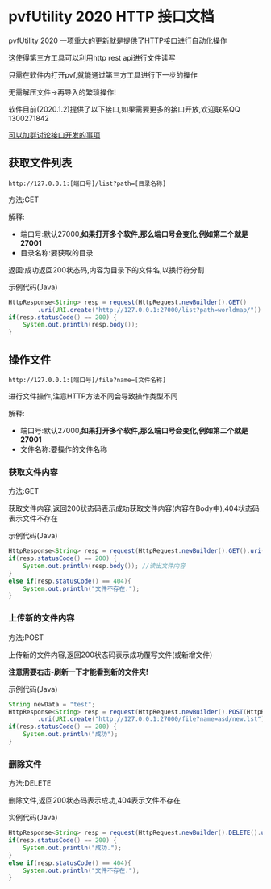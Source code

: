 # pvfUtility 2020 HTTP 接口文档

pvfUtility 2020 一项重大的更新就是提供了HTTP接口进行自动化操作

这使得第三方工具可以利用http rest api进行文件读写

只需在软件内打开pvf,就能通过第三方工具进行下一步的操作

无需解压文件->再导入的繁琐操作!

软件目前(2020.1.2)提供了以下接口,如果需要更多的接口开放,欢迎联系QQ 1300271842

[可以加群讨论接口开发的事项](https://jq.qq.com/?_wv=1027&k=5gSQ5ks)

## 获取文件列表

```
http://127.0.0.1:[端口号]/list?path=[目录名称]
```

方法:GET

解释:

- 端口号:默认27000,**如果打开多个软件,那么端口号会变化,例如第二个就是27001**
- 目录名称:要获取的目录

返回:成功返回200状态码,内容为目录下的文件名,以换行符分割

示例代码(Java)

```java
HttpResponse<String> resp = request(HttpRequest.newBuilder().GET()
        .uri(URI.create("http://127.0.0.1:27000/list?path=worldmap/")).build());
if(resp.statusCode() == 200) {
    System.out.println(resp.body());
}
```

## 操作文件

```
http://127.0.0.1:[端口号]/file?name=[文件名称]
```

进行文件操作,注意HTTP方法不同会导致操作类型不同

解释:

- 端口号:默认27000,**如果打开多个软件,那么端口号会变化,例如第二个就是27001**
- 文件名称:要操作的文件名称

### 获取文件内容 

方法:GET

获取文件内容,返回200状态码表示成功获取文件内容(内容在Body中),404状态码表示文件不存在

示例代码(Java)

```java
HttpResponse<String> resp = request(HttpRequest.newBuilder().GET().uri(URI.create("http://127.0.0.1:27000/file?name=worldmap/worldmap.lst")).build());
if(resp.statusCode() == 200) {
    System.out.println(resp.body()); //读出文件内容
}
else if(resp.statusCode() == 404){
    System.out.println("文件不存在.");
}
```

### 上传新的文件内容

方法:POST

上传新的文件内容,返回200状态码表示成功覆写文件(或新增文件)

**注意需要右击-刷新一下才能看到新的文件夹!**

示例代码(Java)

```java
String newData = "test";
HttpResponse<String> resp = request(HttpRequest.newBuilder().POST(HttpRequest.BodyPublishers.ofString(newData))
        .uri(URI.create("http://127.0.0.1:27000/file?name=asd/new.lst")).build());
if(resp.statusCode() == 200) {
    System.out.println("成功");
}
```

### 删除文件

方法:DELETE

删除文件,返回200状态码表示成功,404表示文件不存在

实例代码(Java)

```java
HttpResponse<String> resp = request(HttpRequest.newBuilder().DELETE().uri(URI.create("http://127.0.0.1:27000/file?name=worldmap/worldmap.lst")).build());
if(resp.statusCode() == 200) {
    System.out.println("成功.");
}
else if(resp.statusCode() == 404){
    System.out.println("文件不存在.");
}
```
